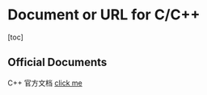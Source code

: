 # Document or URL for C/C++

[toc]

## Official Documents
C++ 官方文档 [click me](http://cplusplus.com/reference/)